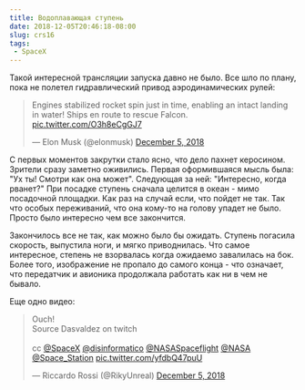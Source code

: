 ```yaml
---
title: Водоплавающая ступень
date: 2018-12-05T20:46:18-08:00
slug: crs16
tags:
 - SpaceX
---
```


Такой интересной трансляции запуска давно не было. Все шло по плану, пока не
полетел гидравлический привод аэродинамических рулей:

<blockquote class="twitter-tweet" data-lang="en"><p lang="en" dir="ltr">Engines stabilized rocket spin just in time, enabling an intact landing in water! Ships en route to rescue Falcon. <a href="https://t.co/O3h8eCgGJ7">pic.twitter.com/O3h8eCgGJ7</a></p>&mdash; Elon Musk (@elonmusk) <a href="https://twitter.com/elonmusk/status/1070399755526656000?ref_src=twsrc%5Etfw">December 5, 2018</a></blockquote>
<script async src="https://platform.twitter.com/widgets.js" charset="utf-8"></script>

С первых моментов закрутки стало ясно, что дело пахнет керосином. Зрители сразу
заметно оживились. Первая оформившаяся мысль была: "Ух ты! Смотри как она
может". Следующая за ней: "Интересно, когда рванет?" При посадке ступень сначала
целится в океан - мимо посадочной площадки. Как раз на случай если, что пойдет
не так. Так что особых переживаний, что она кому-то на голову упадет не было.
Просто было интересно чем все закончится.

Закончилось все не так, как можно было бы ожидать. Ступень погасила скорость,
выпустила ноги, и мягко приводнилась. Что самое интересное, степень не
взорвалась когда ожидаемо завалилась на бок. Более того, изображение не пропало
до самого конца - что означает, что передатчик и авионика продолжала работать
как ни в чем не бывало.

Еще одно видео:

<blockquote class="twitter-tweet" data-lang="en"><p lang="et" dir="ltr">Ouch!<br>Source Dasvaldez on twitch<br><br>cc <a href="https://twitter.com/SpaceX?ref_src=twsrc%5Etfw">@SpaceX</a> <a href="https://twitter.com/disinformatico?ref_src=twsrc%5Etfw">@disinformatico</a> <a href="https://twitter.com/NASASpaceflight?ref_src=twsrc%5Etfw">@NASASpaceflight</a> <a href="https://twitter.com/NASA?ref_src=twsrc%5Etfw">@NASA</a> <a href="https://twitter.com/Space_Station?ref_src=twsrc%5Etfw">@Space_Station</a> <a href="https://t.co/yfdbQ47puU">pic.twitter.com/yfdbQ47puU</a></p>&mdash; Riccardo Rossi (@RikyUnreal) <a href="https://twitter.com/RikyUnreal/status/1070388054949588992?ref_src=twsrc%5Etfw">December 5, 2018</a></blockquote>
<script async src="https://platform.twitter.com/widgets.js" charset="utf-8"></script>

<!--more-->
